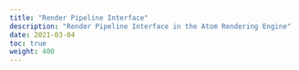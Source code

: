 ```yaml
---
title: "Render Pipeline Interface"
description: "Render Pipeline Interface in the Atom Rendering Engine"
date: 2021-03-04
toc: true
weight: 400
---
```

